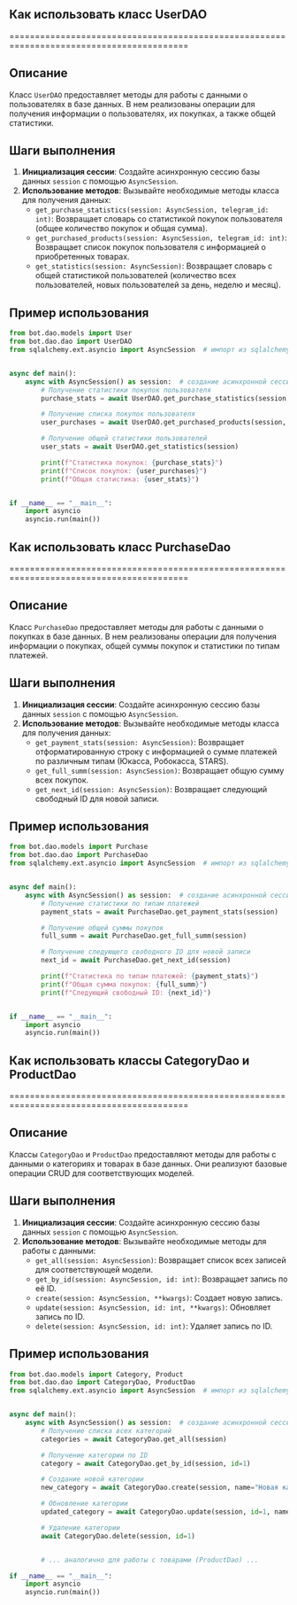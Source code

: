 ## Как использовать класс UserDAO
=========================================================================================

Описание
-------------------------
Класс `UserDAO` предоставляет методы для работы с данными о пользователях в базе данных. В нем реализованы операции для получения информации о пользователях, их покупках, а также общей статистики.

Шаги выполнения
-------------------------
1. **Инициализация сессии**: Создайте асинхронную сессию базы данных `session` с помощью `AsyncSession`.
2. **Использование методов**: Вызывайте необходимые методы класса для получения данных:
   - `get_purchase_statistics(session: AsyncSession, telegram_id: int)`: Возвращает словарь со статистикой покупок пользователя (общее количество покупок и общая сумма).
   - `get_purchased_products(session: AsyncSession, telegram_id: int)`: Возвращает список покупок пользователя с информацией о приобретенных товарах.
   - `get_statistics(session: AsyncSession)`: Возвращает словарь с общей статистикой пользователей (количество всех пользователей, новых пользователей за день, неделю и месяц).

Пример использования
-------------------------

```python
from bot.dao.models import User
from bot.dao.dao import UserDAO
from sqlalchemy.ext.asyncio import AsyncSession  # импорт из sqlalchemy


async def main():
    async with AsyncSession() as session:  # создание асинхронной сессии
        # Получение статистики покупок пользователя
        purchase_stats = await UserDAO.get_purchase_statistics(session, telegram_id=12345)

        # Получение списка покупок пользователя
        user_purchases = await UserDAO.get_purchased_products(session, telegram_id=12345)

        # Получение общей статистики пользователей
        user_stats = await UserDAO.get_statistics(session)

        print(f"Статистика покупок: {purchase_stats}")
        print(f"Список покупок: {user_purchases}")
        print(f"Общая статистика: {user_stats}")


if __name__ == "__main__":
    import asyncio
    asyncio.run(main())
```

## Как использовать класс PurchaseDao
=========================================================================================

Описание
-------------------------
Класс `PurchaseDao` предоставляет методы для работы с данными о покупках в базе данных. В нем реализованы операции для получения информации о покупках, общей суммы покупок и статистики по типам платежей.

Шаги выполнения
-------------------------
1. **Инициализация сессии**: Создайте асинхронную сессию базы данных `session` с помощью `AsyncSession`.
2. **Использование методов**: Вызывайте необходимые методы класса для получения данных:
   - `get_payment_stats(session: AsyncSession)`: Возвращает отформатированную строку с информацией о сумме платежей по различным типам (Юкасса, Робокасса, STARS).
   - `get_full_summ(session: AsyncSession)`: Возвращает общую сумму всех покупок.
   - `get_next_id(session: AsyncSession)`: Возвращает следующий свободный ID для новой записи.

Пример использования
-------------------------

```python
from bot.dao.models import Purchase
from bot.dao.dao import PurchaseDao
from sqlalchemy.ext.asyncio import AsyncSession  # импорт из sqlalchemy


async def main():
    async with AsyncSession() as session:  # создание асинхронной сессии
        # Получение статистики по типам платежей
        payment_stats = await PurchaseDao.get_payment_stats(session)

        # Получение общей суммы покупок
        full_summ = await PurchaseDao.get_full_summ(session)

        # Получение следующего свободного ID для новой записи
        next_id = await PurchaseDao.get_next_id(session)

        print(f"Статистика по типам платежей: {payment_stats}")
        print(f"Общая сумма покупок: {full_summ}")
        print(f"Следующий свободный ID: {next_id}")


if __name__ == "__main__":
    import asyncio
    asyncio.run(main())
```

## Как использовать классы CategoryDao и ProductDao
=========================================================================================

Описание
-------------------------
Классы `CategoryDao` и `ProductDao`  предоставляют методы для работы с данными о категориях и товарах в базе данных. Они реализуют базовые операции CRUD для соответствующих моделей.

Шаги выполнения
-------------------------
1. **Инициализация сессии**: Создайте асинхронную сессию базы данных `session` с помощью `AsyncSession`.
2. **Использование методов**: Вызывайте необходимые методы для работы с данными:
    - `get_all(session: AsyncSession)`: Возвращает список всех записей для соответствующей модели.
    - `get_by_id(session: AsyncSession, id: int)`: Возвращает запись по её ID.
    - `create(session: AsyncSession, **kwargs)`: Создает новую запись.
    - `update(session: AsyncSession, id: int, **kwargs)`: Обновляет запись по ID.
    - `delete(session: AsyncSession, id: int)`: Удаляет запись по ID.

Пример использования
-------------------------

```python
from bot.dao.models import Category, Product
from bot.dao.dao import CategoryDao, ProductDao
from sqlalchemy.ext.asyncio import AsyncSession  # импорт из sqlalchemy


async def main():
    async with AsyncSession() as session:  # создание асинхронной сессии
        # Получение списка всех категорий
        categories = await CategoryDao.get_all(session)

        # Получение категории по ID
        category = await CategoryDao.get_by_id(session, id=1)

        # Создание новой категории
        new_category = await CategoryDao.create(session, name="Новая категория")

        # Обновление категории
        updated_category = await CategoryDao.update(session, id=1, name="Обновленная категория")

        # Удаление категории
        await CategoryDao.delete(session, id=1)


        # ... аналогично для работы с товарами (ProductDao) ...

if __name__ == "__main__":
    import asyncio
    asyncio.run(main())
```